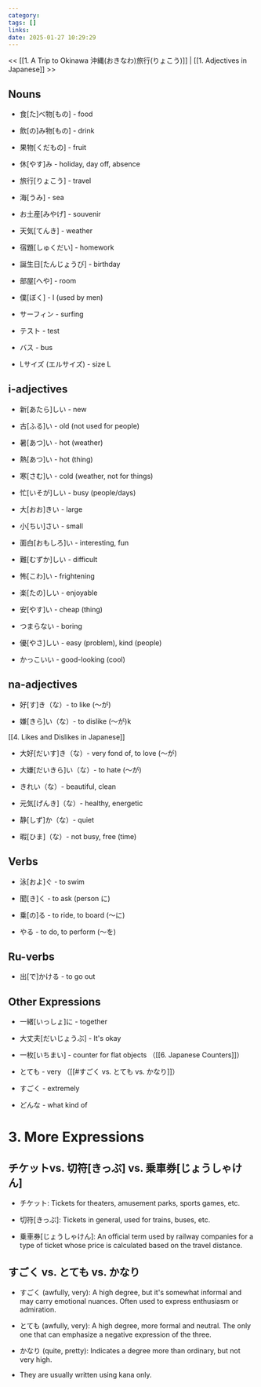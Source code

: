 ```yaml
---
category: 
tags: []
links:
date: 2025-01-27 10:29:29
---
```

<< [[1. A Trip to Okinawa 沖縄(おきなわ)旅行(りょこう)]] | [[1. Adjectives in Japanese]] >>

## Nouns

- 食\[た\]べ物\[もの\] - food

- 飲\[の\]み物\[もの\] - drink

- 果物\[くだもの\] - fruit

- 休\[やす\]み - holiday, day off, absence

- 旅行\[りょこう\] - travel

- 海\[うみ\] - sea

- お土産\[みやげ\] - souvenir

- 天気\[てんき\] - weather

- 宿題\[しゅくだい\] - homework

- 誕生日\[たんじょうび\] - birthday

- 部屋\[へや\] - room

- 僕\[ぼく\] - I (used by men)

- サーフィン - surfing

- テスト - test

- バス - bus

- Lサイズ (エルサイズ) - size L

## i-adjectives

- 新\[あたら\]しい - new

- 古\[ふる\]い - old (not used for people)

- 暑\[あつ\]い - hot (weather)

- 熱\[あつ\]い - hot (thing)

- 寒\[さむ\]い - cold (weather, not for things)

- 忙\[いそが\]しい - busy (people/days)

- 大\[おお\]きい - large

- 小\[ちい\]さい - small

- 面白\[おもしろ\]い - interesting, fun

- 難\[むずか\]しい - difficult

- 怖\[こわ\]い - frightening

- 楽\[たの\]しい - enjoyable

- 安\[やす\]い - cheap (thing)

- つまらない - boring

- 優\[やさ\]しい - easy (problem), kind (people)

- かっこいい - good-looking (cool)

## na-adjectives

- 好\[す\]き（な）- to like (～が)

- 嫌\[きら\]い（な）- to dislike (～が)k

[[4. Likes and Dislikes in Japanese]]

- 大好\[だいす\]き（な）- very fond of, to love (～が)

- 大嫌\[だいきら\]い（な）- to hate (～が)

- きれい（な）- beautiful, clean

- 元気\[げんき\]（な）- healthy, energetic

- 静\[しず\]か（な）- quiet

- 暇\[ひま\]（な）- not busy, free (time)

## Verbs

- 泳\[およ\]ぐ - to swim

- 聞\[き\]く - to ask (person に)

- 乗\[の\]る - to ride, to board (～に)

- やる - to do, to perform (～を)

## Ru-verbs

- 出\[で\]かける - to go out

## Other Expressions

- 一緒\[いっしょ\]に - together

- 大丈夫\[だいじょうぶ\] - It's okay

- 一枚\[いちまい\] - counter for flat objects （[[6. Japanese Counters]]）

- とても - very （[[#すごく vs. とても vs. かなり]]）

- すごく - extremely

- どんな - what kind of

# 3. More Expressions

## チケットvs. 切符\[きっぷ\] vs. 乗車券\[じょうしゃけん\]

- チケット: Tickets for theaters, amusement parks, sports games, etc.

- 切符\[きっぷ\]: Tickets in general, used for trains, buses, etc.

- 乗車券\[じょうしゃけん\]: An official term used by railway companies for a type of ticket whose price is calculated based on the travel distance.

## すごく vs. とても vs. かなり

- すごく (awfully, very): A high degree, but it's somewhat informal and may carry emotional nuances. Often used to express enthusiasm or admiration.

- とても (awfully, very): A high degree, more formal and neutral. The only one that can emphasize a negative expression of the three.

- かなり (quite, pretty): Indicates a degree more than ordinary, but not very high.

- They are usually written using kana only.